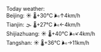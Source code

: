 Today weather:  
Beijing: ☀️   🌡️+30°C 🌬️↑4km/h  
Tianjin: 🌫  🌡️+27°C 🌬️←4km/h  
Shijiazhuang: ☀️   🌡️+40°C 🌬️↙4km/h  
Tangshan: ☀️   🌡️+36°C 🌬️→11km/h  
